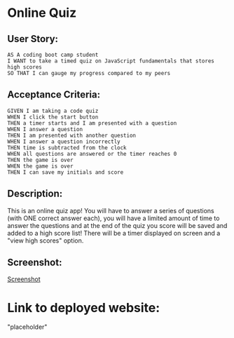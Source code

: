 # Online Quiz

## User Story:
```
AS A coding boot camp student
I WANT to take a timed quiz on JavaScript fundamentals that stores high scores
SO THAT I can gauge my progress compared to my peers
```

## Acceptance Criteria:
```
GIVEN I am taking a code quiz
WHEN I click the start button
THEN a timer starts and I am presented with a question
WHEN I answer a question
THEN I am presented with another question
WHEN I answer a question incorrectly
THEN time is subtracted from the clock
WHEN all questions are answered or the timer reaches 0
THEN the game is over
WHEN the game is over
THEN I can save my initials and score
```

## Description:
This is an online quiz app! You will have to answer a series of questions (with ONE correct answer each), you will have a limited amount of time to answer the questions and at the end of the quiz you score will be saved and added to a high score list! There will be a timer displayed on screen and a "view high scores" option.

## Screenshot:
[Screenshot](.assets/img/screenshot.jpeg)

# Link to deployed website:
"placeholder"